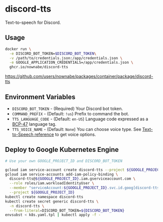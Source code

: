 # discord-tts

Text-to-speech for Discord.


## Usage

```bash
docker run \
  -e DISCORD_BOT_TOKEN=$DISCORD_BOT_TOKEN\
  -v /path/to/credentials.json:/app/credentials.json \
  -e GOOGLE_APPLICATION_CREDENTIALS=/app/credentials.json \
  ghcr.io/nownabe/discord-tts
```

https://github.com/users/nownabe/packages/container/package/discord-tts


## Environment Variables

* `DISCORD_BOT_TOKEN` - (Required) Your Discord bot token.
* `COMMAND_PREFIX` - (Default: `!us`) Prefix to command the bot.
* `TTS_LANGUAGE_CODE` - (Default: `en-US`) Language code expressed as a [BCP-47](https://www.rfc-editor.org/rfc/bcp/bcp47.txt) language tag.
* `TTS_VOICE_NAME` - (Default: `None`) You can choose voice type. See [Text-to-Speech reference](https://cloud.google.com/text-to-speech/docs/voices) to get voice options.


## Deploy to Google Kubernetes Engine

```bash
# Use your own GOOGLE_PROJECT_ID and DISCORD_BOT_TOKEN

gcloud iam service-account create discord-tts --project ${GOOGLE_PROJECT_ID}
gcloud iam service-accounts add-iam-policy-binding \
  discord-tts@${GOOGLE_PROJECT_ID}.iam.gserviceaccount.com \
  --role roles/iam.workloadIdentityUser \
  --member "serviceAccount:${GOOGLE_PROJECT_ID}.svc.id.goog[discord-tts/discord-tts]" \
  --project ${GOOGLE_PROJECT_ID}
kubectl create namespace discord-tts
kubectl create secret generic discord-tts \
  -n discord-tts \
  --from-literal=DISCORD_BOT_TOKEN=${DISCORD_BOT_TOKEN}
envsubst < k8s.yaml.tpl | kubectl apply -f -
```
